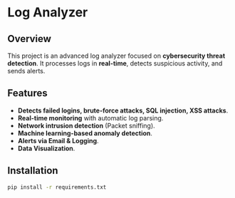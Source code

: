 # Log Analyzer

## Overview
This project is an advanced log analyzer focused on **cybersecurity threat detection**. It processes logs in **real-time**, detects suspicious activity, and sends alerts.

## Features
- **Detects failed logins, brute-force attacks, SQL injection, XSS attacks**.
- **Real-time monitoring** with automatic log parsing.
- **Network intrusion detection** (Packet sniffing).
- **Machine learning-based anomaly detection**.
- **Alerts via Email & Logging**.
- **Data Visualization**.

## Installation
```bash
pip install -r requirements.txt
